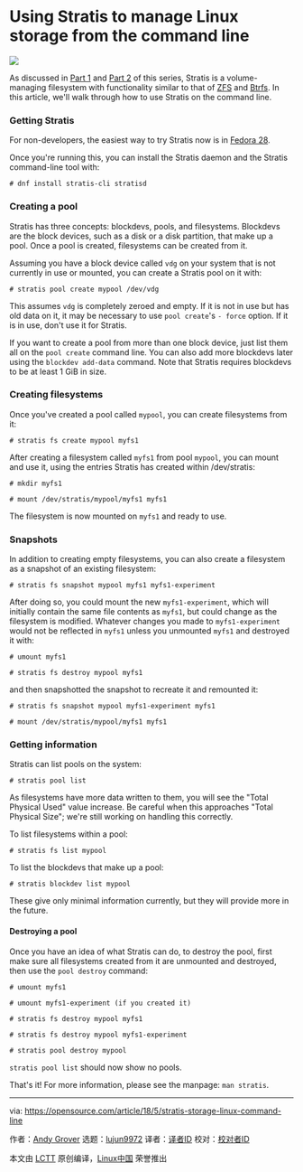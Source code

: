 Using Stratis to manage Linux storage from the command line
======

![](https://opensource.com/sites/default/files/styles/image-full-size/public/lead-images/find-file-linux-code_magnifying_glass_zero.png?itok=E2HoPDg0)

As discussed in [Part 1][1] and [Part 2][2] of this series, Stratis is a volume-managing filesystem with functionality similar to that of [ZFS][3] and [Btrfs][4]. In this article, we'll walk through how to use Stratis on the command line.

### Getting Stratis

For non-developers, the easiest way to try Stratis now is in [Fedora 28][5].

Once you're running this, you can install the Stratis daemon and the Stratis command-line tool with:
```
# dnf install stratis-cli stratisd

```

### Creating a pool

Stratis has three concepts: blockdevs, pools, and filesystems. Blockdevs are the block devices, such as a disk or a disk partition, that make up a pool. Once a pool is created, filesystems can be created from it.

Assuming you have a block device called `vdg` on your system that is not currently in use or mounted, you can create a Stratis pool on it with:
```
# stratis pool create mypool /dev/vdg

```

This assumes `vdg` is completely zeroed and empty. If it is not in use but has old data on it, it may be necessary to use `pool create`'s `- force` option. If it is in use, don't use it for Stratis.

If you want to create a pool from more than one block device, just list them all on the `pool create` command line. You can also add more blockdevs later using the `blockdev add-data` command. Note that Stratis requires blockdevs to be at least 1 GiB in size.

### Creating filesystems

Once you've created a pool called `mypool`, you can create filesystems from it:
```
# stratis fs create mypool myfs1

```

After creating a filesystem called `myfs1` from pool `mypool`, you can mount and use it, using the entries Stratis has created within /dev/stratis:
```
# mkdir myfs1

# mount /dev/stratis/mypool/myfs1 myfs1

```

The filesystem is now mounted on `myfs1` and ready to use.

### Snapshots

In addition to creating empty filesystems, you can also create a filesystem as a snapshot of an existing filesystem:
```
# stratis fs snapshot mypool myfs1 myfs1-experiment

```

After doing so, you could mount the new `myfs1-experiment`, which will initially contain the same file contents as `myfs1`, but could change as the filesystem is modified. Whatever changes you made to `myfs1-experiment` would not be reflected in `myfs1` unless you unmounted `myfs1` and destroyed it with:
```
# umount myfs1

# stratis fs destroy mypool myfs1

```

and then snapshotted the snapshot to recreate it and remounted it:
```
# stratis fs snapshot mypool myfs1-experiment myfs1

# mount /dev/stratis/mypool/myfs1 myfs1

```

### Getting information

Stratis can list pools on the system:
```
# stratis pool list

```

As filesystems have more data written to them, you will see the "Total Physical Used" value increase. Be careful when this approaches "Total Physical Size"; we're still working on handling this correctly.

To list filesystems within a pool:
```
# stratis fs list mypool

```

To list the blockdevs that make up a pool:
```
# stratis blockdev list mypool

```

These give only minimal information currently, but they will provide more in the future.

#### Destroying a pool

Once you have an idea of what Stratis can do, to destroy the pool, first make sure all filesystems created from it are unmounted and destroyed, then use the `pool destroy` command:
```
# umount myfs1

# umount myfs1-experiment (if you created it)

# stratis fs destroy mypool myfs1

# stratis fs destroy mypool myfs1-experiment

# stratis pool destroy mypool

```

`stratis pool list` should now show no pools.

That's it! For more information, please see the manpage: `man stratis`.

--------------------------------------------------------------------------------

via: https://opensource.com/article/18/5/stratis-storage-linux-command-line

作者：[Andy Grover][a]
选题：[lujun9972](https://github.com/lujun9972)
译者：[译者ID](https://github.com/译者ID)
校对：[校对者ID](https://github.com/校对者ID)

本文由 [LCTT](https://github.com/LCTT/TranslateProject) 原创编译，[Linux中国](https://linux.cn/) 荣誉推出

[a]:https://opensource.com/users/agrover
[1]:https://opensource.com/article/18/4/stratis-easy-use-local-storage-management-linux
[2]:https://opensource.com/article/18/4/stratis-lessons-learned
[3]:https://en.wikipedia.org/wiki/ZFS
[4]:https://en.wikipedia.org/wiki/Btrfs
[5]:https://fedoraproject.org/wiki/Releases/28/Schedule
